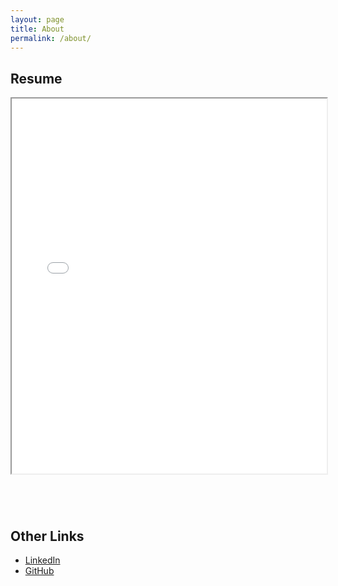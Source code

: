 ```yaml
---
layout: page
title: About
permalink: /about/
---
```


## Resume
<iframe style="margin-bottom: 4em" src="/assets/Resume.pdf" width="100%" height="600px"></iframe>

## Other Links
- [LinkedIn](https://www.linkedin.com/in/jordanjulianpowers/)
- [GitHub](https://github.com/lost1227)
